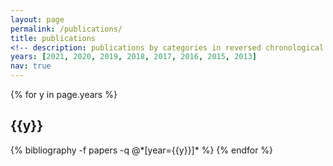 ```yaml
---
layout: page
permalink: /publications/
title: publications
<!-- description: publications by categories in reversed chronological order. generated by jekyll-scholar. -->
years: [2021, 2020, 2019, 2018, 2017, 2016, 2015, 2013]
nav: true
---
```


<div class="publications">

{% for y in page.years %}
  <h2 class="year">{{y}}</h2>
  {% bibliography -f papers -q @*[year={{y}}]* %}
{% endfor %}

</div>
